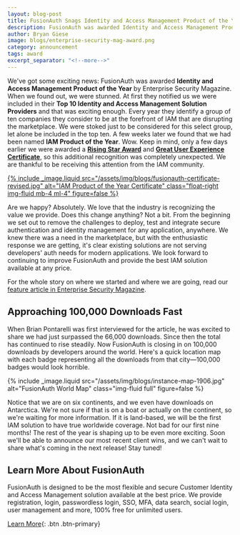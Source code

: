 ```yaml
---
layout: blog-post
title: FusionAuth Snags Identity and Access Management Product of the Year
description: FusionAuth was awarded Identity and Access Management Product of the Year by Enterprise Security Magazine
author: Bryan Giese
image: blogs/enterprise-security-mag-award.png
category: announcement
tags: award
excerpt_separator: "<!--more-->"
---
```


We've got some exciting news: FusionAuth was awarded **Identity and Access Management Product of the Year** by Enterprise Security Magazine. When we found out, we were stunned. At first they notified us we were included in their **Top 10 Identity and Access Management Solution Providers** and that was exciting enough. Every year they identify a group of ten companies they consider to be at the forefront of IAM that are disrupting the marketplace.<!--more--> We were stoked just to be considered for this select group, let alone be included in the top ten. A few weeks later we found that we had been named **IAM Product of the Year**. Wow. Keep in mind, only a few days earlier we were awarded a [**Rising Star Award**](/blog/2019/05/30/fusionauth-recognized-industry-distinctions-comparecamp) and [**Great User Experience Certificate**](/blog/2019/05/30/fusionauth-recognized-industry-distinctions-comparecamp), so this additional recognition was completely unexpected. We are thankful to be receiving this attention from the IAM community.

[{% include _image.liquid src="/assets/img/blogs/fusionauth-certificate-revised.jpg" alt="IAM Product of the Year Certificate" class="float-right img-fluid mb-4 ml-4" figure=false %}](https://identity-and-access-management-solutions.enterprisesecuritymag.com/vendors/fusionauth/2019 "Jump to the article")


Are we happy? Absolutely. We love that the industry is recognizing the value we provide. Does this change anything? Not a bit. From the beginning we set out to remove the challenges to deploy, test and integrate secure authentication and identity management for any application, anywhere. We knew there was a need in the marketplace, but with the enthusiastic response we are getting, it's clear existing solutions are not serving developers' auth needs for modern applications. We look forward to continuing to improve FusionAuth and provide the best IAM solution available at any price.

For the whole story on where we started and where we are going, read our [feature article in Enterprise Security Magazine](https://identity-and-access-management-solutions.enterprisesecuritymag.com/vendors/fusionauth/2019 "Jump to the article").

## Approaching 100,000 Downloads Fast

When Brian Pontarelli was first interviewed for the article, he was excited to share we had just surpassed the 66,000 downloads. Since then the total has continued to rise steadily. Now FusionAuth is closing in on 100,000 downloads by developers around the world. Here's a quick location map with each badge representing all the downloads from that city—100,000 badges would look horrible.

{% include _image.liquid src="/assets/img/blogs/instance-map-1906.jpg" alt="FusionAuth World Map" class="img-fluid full" figure=false %}



Notice that we are on six continents, and we even have downloads on Antarctica. We're not sure if that is on a boat or actually on the continent, so we're waiting for more information. If it is land-based, we will be the first IAM solution to have true worldwide coverage. Not bad for our first nine months! The rest of the year is shaping up to be even more exciting. Soon we'll be able to announce our most recent client wins, and we can't wait to share what's coming in the next release! Stay tuned!

## Learn More About FusionAuth

FusionAuth is designed to be the most flexible and secure Customer Identity and Access Management solution available at the best price. We provide registration, login, passwordless login, SSO, MFA, data search, social login, user management and more, 100% free for unlimited users.

[Learn More](/ "FusionAuth Home"){: .btn .btn-primary}
